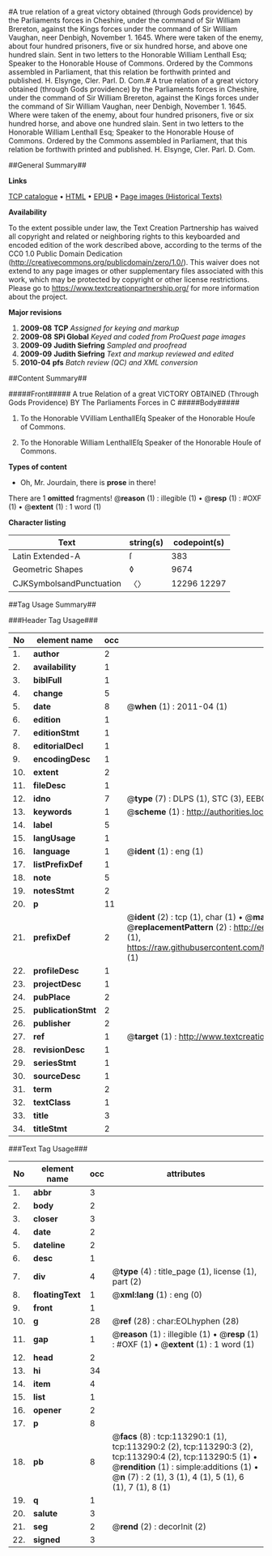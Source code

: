#A true relation of a great victory obtained (through Gods providence) by the Parliaments forces in Cheshire, under the command of Sir William Brereton, against the Kings forces under the command of Sir William Vaughan, neer Denbigh, November 1. 1645. Where were taken of the enemy, about four hundred prisoners, five or six hundred horse, and above one hundred slain. Sent in two letters to the Honorable William Lenthall Esq; Speaker to the Honorable House of Commons. Ordered by the Commons assembled in Parliament, that this relation be forthwith printed and published. H. Elsynge, Cler. Parl. D. Com.#
A true relation of a great victory obtained (through Gods providence) by the Parliaments forces in Cheshire, under the command of Sir William Brereton, against the Kings forces under the command of Sir William Vaughan, neer Denbigh, November 1. 1645. Where were taken of the enemy, about four hundred prisoners, five or six hundred horse, and above one hundred slain. Sent in two letters to the Honorable William Lenthall Esq; Speaker to the Honorable House of Commons. Ordered by the Commons assembled in Parliament, that this relation be forthwith printed and published. H. Elsynge, Cler. Parl. D. Com.

##General Summary##

**Links**

[TCP catalogue](http://www.ota.ox.ac.uk/tcp/)  • 
[HTML](http://tei.it.ox.ac.uk/tcp/Texts-HTML/free/A88/A88571.html)  • 
[EPUB](http://tei.it.ox.ac.uk/tcp/Texts-EPUB/free/A88/A88571.epub) • 
[Page images (Historical Texts)](https://historicaltexts.jisc.ac.uk/eebo-99861162e)

**Availability**

To the extent possible under law, the Text Creation Partnership has waived all copyright and related or neighboring rights to this keyboarded and encoded edition of the work described above, according to the terms of the CC0 1.0 Public Domain Dedication (http://creativecommons.org/publicdomain/zero/1.0/). This waiver does not extend to any page images or other supplementary files associated with this work, which may be protected by copyright or other license restrictions. Please go to https://www.textcreationpartnership.org/ for more information about the project.

**Major revisions**

1. __2009-08__ __TCP__ *Assigned for keying and markup*
1. __2009-08__ __SPi Global__ *Keyed and coded from ProQuest page images*
1. __2009-09__ __Judith Siefring__ *Sampled and proofread*
1. __2009-09__ __Judith Siefring__ *Text and markup reviewed and edited*
1. __2010-04__ __pfs__ *Batch review (QC) and XML conversion*

##Content Summary##

#####Front#####
A true Relation of a great VICTORY OBTAINED (Through Gods
Providence) BY The Parliaments Forces in C
#####Body#####

1. To the Honorable VVilliam LenthallEſq Speaker of the Honorable Houſe of Commons.

1. To the Honorable William LenthallEſq
Speaker of the Honorable Houſe of Commons.

**Types of content**

  * Oh, Mr. Jourdain, there is **prose** in there!

There are 1 **omitted** fragments! 
 @__reason__ (1) : illegible (1)  •  @__resp__ (1) : #OXF (1)  •  @__extent__ (1) : 1 word (1)

**Character listing**


|Text|string(s)|codepoint(s)|
|---|---|---|
|Latin Extended-A|ſ|383|
|Geometric Shapes|◊|9674|
|CJKSymbolsandPunctuation|〈〉|12296 12297|

##Tag Usage Summary##

###Header Tag Usage###

|No|element name|occ|attributes|
|---|---|---|---|
|1.|__author__|2||
|2.|__availability__|1||
|3.|__biblFull__|1||
|4.|__change__|5||
|5.|__date__|8| @__when__ (1) : 2011-04 (1)|
|6.|__edition__|1||
|7.|__editionStmt__|1||
|8.|__editorialDecl__|1||
|9.|__encodingDesc__|1||
|10.|__extent__|2||
|11.|__fileDesc__|1||
|12.|__idno__|7| @__type__ (7) : DLPS (1), STC (3), EEBO-CITATION (1), PROQUEST (1), VID (1)|
|13.|__keywords__|1| @__scheme__ (1) : http://authorities.loc.gov/ (1)|
|14.|__label__|5||
|15.|__langUsage__|1||
|16.|__language__|1| @__ident__ (1) : eng (1)|
|17.|__listPrefixDef__|1||
|18.|__note__|5||
|19.|__notesStmt__|2||
|20.|__p__|11||
|21.|__prefixDef__|2| @__ident__ (2) : tcp (1), char (1)  •  @__matchPattern__ (2) : ([0-9\-]+):([0-9IVX]+) (1), (.+) (1)  •  @__replacementPattern__ (2) : http://eebo.chadwyck.com/downloadtiff?vid=$1&page=$2 (1), https://raw.githubusercontent.com/textcreationpartnership/Texts/master/tcpchars.xml#$1 (1)|
|22.|__profileDesc__|1||
|23.|__projectDesc__|1||
|24.|__pubPlace__|2||
|25.|__publicationStmt__|2||
|26.|__publisher__|2||
|27.|__ref__|1| @__target__ (1) : http://www.textcreationpartnership.org/docs/. (1)|
|28.|__revisionDesc__|1||
|29.|__seriesStmt__|1||
|30.|__sourceDesc__|1||
|31.|__term__|2||
|32.|__textClass__|1||
|33.|__title__|3||
|34.|__titleStmt__|2||


###Text Tag Usage###

|No|element name|occ|attributes|
|---|---|---|---|
|1.|__abbr__|3||
|2.|__body__|2||
|3.|__closer__|3||
|4.|__date__|2||
|5.|__dateline__|2||
|6.|__desc__|1||
|7.|__div__|4| @__type__ (4) : title_page (1), license (1), part (2)|
|8.|__floatingText__|1| @__xml:lang__ (1) : eng (0)|
|9.|__front__|1||
|10.|__g__|28| @__ref__ (28) : char:EOLhyphen (28)|
|11.|__gap__|1| @__reason__ (1) : illegible (1)  •  @__resp__ (1) : #OXF (1)  •  @__extent__ (1) : 1 word (1)|
|12.|__head__|2||
|13.|__hi__|34||
|14.|__item__|4||
|15.|__list__|1||
|16.|__opener__|2||
|17.|__p__|8||
|18.|__pb__|8| @__facs__ (8) : tcp:113290:1 (1), tcp:113290:2 (2), tcp:113290:3 (2), tcp:113290:4 (2), tcp:113290:5 (1)  •  @__rendition__ (1) : simple:additions (1)  •  @__n__ (7) : 2 (1), 3 (1), 4 (1), 5 (1), 6 (1), 7 (1), 8 (1)|
|19.|__q__|1||
|20.|__salute__|3||
|21.|__seg__|2| @__rend__ (2) : decorInit (2)|
|22.|__signed__|3||
